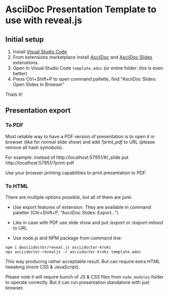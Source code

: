 # AsciiDoc Presentation Template to use with reveal.js

## Initial setup
1. Install [Visual Studio Code](https://code.visualstudio.com/)
2. From extensions marketplace install [AsciiDoc](https://marketplace.visualstudio.com/items?itemName=asciidoctor.asciidoctor-vscode) and [AsciiDoc Slides](https://marketplace.visualstudio.com/items?itemName=flobilosaurus.vscode-asciidoc-slides) extenstions.
3. Open In Visual Studio Code `template.adoc` (or entire folder: this is even better)
4. Press Ctrl+Shift+P to open command pallette, find "AsciiDoc Slides: Open Slides In Browser"

Thats it!

## Presentation export
### To PDF
Most reliable way to have a PDF version of presentation is to open it in browser (like for normal slide show) and add *?print_pdf* to URL (please remove all hash symobols).

For example: instead of http://localhost:57951/#/_slide put http://localhost:57951/?print-pdf 

Use your browser printing capabilities to print presentation to PDF.

### To HTML
There are multiple options possible, but all of them are junk:

* Use export features of extension. They are available in command paletter (Cltr+Shift+P, "AsciiDoc Slides: Export...")

* Like in case with PDF use slide show and put _/export_ or _/export-inlined_ to URL

* Use node.js and NPM package from command line:

```
npm i @asciidoctor/reveal.js asciidoctor-kroki
npx asciidoctor-revealjs -r asciidoctor-kroki template.adoc
```
This way producing rather acceptable result. But can require extra HTML tweaking (more CSS & JavaScript). 

Please note it will require bunch of JS & CSS files from `node_modules` folder to operate correctly. But it can run presentation standalone with just browser.